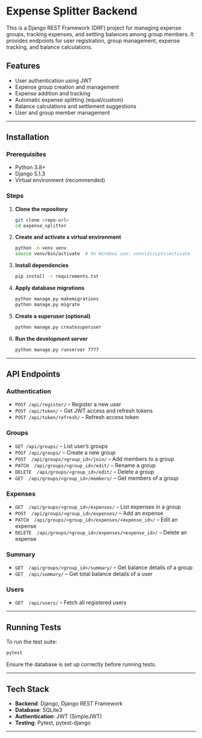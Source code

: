 # Expense Splitter Backend

This is a Django REST Framework (DRF) project for managing expense groups, tracking expenses, and settling balances among group members. It provides endpoints for user registration, group management, expense tracking, and balance calculations.

## Features  
- User authentication using JWT  
- Expense group creation and management  
- Expense addition and tracking  
- Automatic expense splitting (equal/custom)  
- Balance calculations and settlement suggestions  
- User and group member management  

---

## Installation  

### Prerequisites  
- Python 3.8+  
- Django 5.1.3  
- Virtual environment (recommended)  

### Steps  

1. **Clone the repository**  
   ```bash
   git clone <repo-url>
   cd expense_splitter
   ```

2. **Create and activate a virtual environment**  
   ```bash
   python -m venv venv
   source venv/bin/activate  # On Windows use: venv\Scripts\activate
   ```

3. **Install dependencies**  
   ```bash
   pip install -r requirements.txt
   ```

4. **Apply database migrations**  
   ```bash
   python manage.py makemigrations
   python manage.py migrate
   ```

5. **Create a superuser (optional)**  
   ```bash
   python manage.py createsuperuser
   ```

6. **Run the development server**  
   ```bash
   python manage.py runserver 7777
   ```

---

## API Endpoints  

### Authentication  
- `POST /api/register/` – Register a new user  
- `POST /api/token/` – Get JWT access and refresh tokens  
- `POST /api/token/refresh/` – Refresh access token  

### Groups  
- `GET /api/groups/` – List user’s groups  
- `POST /api/groups/` – Create a new group  
- `POST  /api/groups/<group_id>/join/` – Add members to a group  
- `PATCH  /api/groups/<group_id>/edit/` – Rename a group  
- `DELETE  /api/groups/<group_id>/edit/` – Delete a group  
- `GET  /api/groups/<group_id>/members/` – Get members of a group  

### Expenses  
- `GET  /api/groups/<group_id>/expenses/` – List expenses in a group  
- `POST  /api/groups/<group_id>/expenses/` – Add an expense  
- `PATCH  /api/groups/<group_id>/expenses/<expense_id>/` – Edit an expense  
- `DELETE  /api/groups/<group_id>/expenses/<expense_id>/` – Delete an expense  

### Summary  
- `GET  /api/groups/<group_id>/summary/` – Get balance details of a group
- `GET  /api/summary/` – Get total balance details of a user   

### Users  
- `GET  /api/users/` – Fetch all registered users  

---

## Running Tests  

To run the test suite:  
```bash
pytest
```

Ensure the database is set up correctly before running tests.  

---

## Tech Stack  
- **Backend**: Django, Django REST Framework  
- **Database**: SQLite3  
- **Authentication**: JWT (SimpleJWT)  
- **Testing**: Pytest, pytest-django  

---

